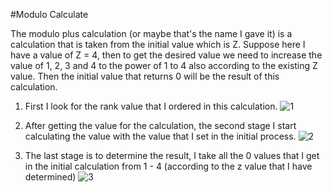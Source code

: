 #Modulo Calculate

The modulo plus calculation (or maybe that's the name I gave it) is a calculation that is taken from the initial value which is Z.
Suppose here I have a value of Z = 4, then to get the desired value we need to increase the value of 1, 2, 3 and 4 to the power of 1 to 4 also according to the existing Z value.
Then the initial value that returns 0 will be the result of this calculation.

1. First I look for the rank value that I ordered in this calculation.
![1](https://user-images.githubusercontent.com/55729354/190960778-4108058f-d060-4909-aa2e-12242fcbc679.png)

2. After getting the value for the calculation, the second stage I start calculating the value with the value that I set in the initial process.
![2](https://user-images.githubusercontent.com/55729354/190960794-46bf140a-0300-4ae3-939d-ff1af2170c3b.png)

3. The last stage is to determine the result, I take all the 0 values ​​that I get in the initial calculation from 1 - 4 (according to the z value that I have determined)
![3](https://user-images.githubusercontent.com/55729354/190960809-ad270402-6e15-48f8-afb1-9c272163acc4.png)
